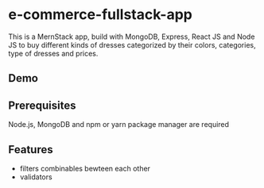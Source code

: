# e-commerce-fullstack-app

This is a MernStack app, build with MongoDB, Express, React JS and Node JS to buy different kinds of dresses categorized by their colors, categories, type of dresses and prices.

## Demo

## Prerequisites

Node.js, MongoDB and npm or yarn package manager are required

## Features

- filters combinables bewteen each other 
- validators

